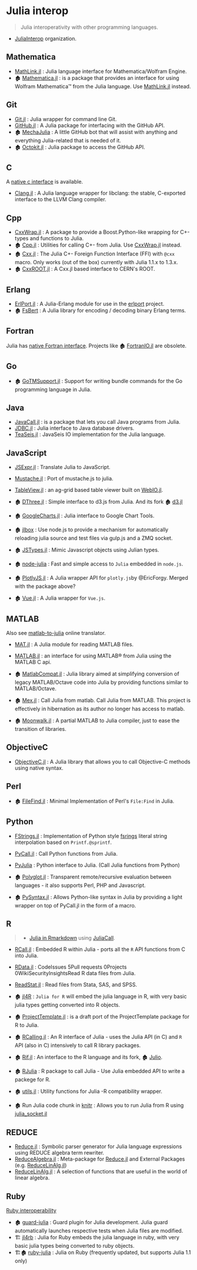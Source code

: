 # Julia interop

> Julia interoperativity with other programming languages.
> 
- [JuliaInterop](https://github.com/JuliaInterop) organization.

## Mathematica

- [MathLink.jl][] : Julia language interface for Mathematica/Wolfram Engine.
- 🏚️ [Mathematica.jl](https://github.com/MikeInnes/Mathematica.jl) : is a package that provides an interface for using Wolfram Mathematica™ from the Julia language. Use [MathLink.jl][] instead.

[MathLink.jl]: https://github.com/JuliaInterop/MathLink.jl

## Git

- [Git.jl](https://github.com/JuliaVersionControl/Git.jl) : Julia wrapper for command line Git.
- [GitHub.jl](https://github.com/JuliaWeb/GitHub.jl) : A Julia package for interfacing with the GitHub API.
- 🏚️ [MechaJulia](https://github.com/MechaJulia/MechaJulia) : A little GitHub bot that will assist with anything and everything Julia-related that is needed of it.
- 🏚️ [Octokit.jl](https://github.com/Keno/Octokit.jl) : Julia package to access the GitHub API.

## C

A [native c interface](https://docs.julialang.org/en/v1/manual/calling-c-and-fortran-code/) is available.

- [Clang.jl](https://github.com/JuliaInterop/Clang.jl) : A Julia language wrapper for libclang: the stable, C-exported interface to the LLVM Clang compiler.

## Cpp

- [CxxWrap.jl][] : A package to provide a Boost.Python-like wrapping for C+- types and functions to Julia.
- 🏚️ [Cpp.jl](https://github.com/timholy/Cpp.jl) : Utilities for calling C+- from Julia. Use [CxxWrap.jl][] instead.
- 🏚️ [Cxx.jl](https://github.com/Keno/Cxx.jl) : The Julia C+- Foreign Function Interface (FFI) with `@cxx` macro. Only works (out of the box) currently with Julia 1.1.x to 1.3.x.
- 🏚️ [CxxROOT.jl](https://github.com/Keno/CxxROOT.jl) : A Cxx.jl based interface to CERN's ROOT.

[CxxWrap.jl]: https://github.com/barche/CxxWrap.jl

## Erlang

- [ErlPort.jl](https://github.com/thorgisl/ErlPort.jl) : A Julia-Erlang module for use in the [erlport](http://erlport.org) project.
- 🏚️ [FsBert](https://github.com/et4te/FsBert) : A Julia library for encoding / decoding binary Erlang terms.

## Fortran

Julia has [native Fortran interface](https://docs.julialang.org/en/v1/manual/calling-c-and-fortran-code/). Projects like 🏚️ [FortranIO.jl](https://github.com/rephorm/FortranIO.jl) are obsolete.

## Go

- 🏚️ [GoTMSupport.jl](https://github.com/ordovician/GoTMSupport.jl) : Support for writing bundle commands for the Go programming language in Julia.

## Java

- [JavaCall.jl](https://github.com/JuliaInterop/JavaCall.jl) : is a package that lets you call Java programs from Julia.
- [JDBC.jl](https://github.com/aviks/JDBC.jl) : Julia interface to Java database drivers.
- [TeaSeis.jl](https://github.com/ChevronETC/TeaSeis.jl) : JavaSeis IO implementation for the Julia language.

## JavaScript

- [JSExpr.jl](https://github.com/JuliaGizmos/JSExpr.jl) : Translate Julia to JavaScript.
- [Mustache.jl](https://github.com/jverzani/Mustache.jl) : Port of mustache.js to julia.
- [TableView.jl](https://github.com/JuliaComputing/TableView.jl) : an ag-grid based table viewer built on [WebIO.jl](https://github.com/JuliaGizmos/WebIO.jl).


- 🏚️ [DThree.jl](https://github.com/jverzani/DThree.jl) : Simple interface to d3.js from Julia. And its fork 🏚️ [d3.jl](https://github.com/EricForgy/d3.jl)
- 🏚️ [GoogleCharts.jl](https://github.com/jverzani/GoogleCharts.jl) : Julia interface to Google Chart Tools.
- 🏚️ [jlbox](https://github.com/compressed/jlbox) : Use node.js to provide a mechanism for automatically reloading julia source and test files via gulp.js and a ZMQ socket.
- 🏚️ [JSTypes.jl](https://github.com/johnmyleswhite/JSTypes.jl) : Mimic Javascript objects using Julian types.
- 🏚️ [node-julia](https://github.com/waTeim/node-julia) :  Fast and simple access to `Julia` embedded in `node.js`.
- 🏚️ [PlotlyJS.jl](https://github.com/EricForgy/PlotlyJS.jl) : A Julia wrapper API for `plotly.js`by @EricForgy. Merged with the package above?
- 🏚️ [Vue.jl](https://github.com/JuliaGizmos/Vue.jl) : A Julia wrapper for `Vue.js`.

## MATLAB

Also see [matlab-to-julia](https://lakras.github.io/matlab-to-julia/) online translator.

- [MAT.jl](https://github.com/JuliaIO/MAT.jl) : A Julia module for reading MATLAB files.
- [MATLAB.jl](https://github.com/lindahua/MATLAB.jl) : an interface for using MATLAB® from Julia using the MATLAB C api.


- 🏚️ [MatlabCompat.jl](https://github.com/MatlabCompat/MatlabCompat.jl) : Julia library aimed at simplifying conversion of legacy MATLAB/Octave code into Julia by providing functions similar to MATLAB/Octave.
- 🏚️ [Mex.jl](https://github.com/juliamatlab/mexjulia) : Call Julia from matlab. Call Julia from MATLAB. This project is effectively in hibernation as its author no longer has access to matlab.
- 🏚️ [Moonwalk.jl](https://github.com/diogo149/Moonwalk.jl) : A partial MATLAB to Julia compiler, just to ease the transition of libraries.

## ObjectiveC

- [ObjectiveC.jl](https://github.com/JuliaInterop/ObjectiveC.jl) : A Julia library that allows you to call Objective-C methods using native syntax.

## Perl

- 🏚️ [FileFind.jl](https://github.com/johnmyleswhite/FileFind.jl) : Minimal Implementation of Perl's `File:Find` in Julia.

## Python

- [FStrings.jl](https://github.com/magonser/FStrings.jl) : Implementation of Python style [fsrings](https://www.python.org/dev/peps/pep-0498/) literal string interpolation based on `Printf.@sprintf`.
- [PyCall.jl](https://github.com/JuliaPy/PyCall.jl) : Call Python functions from Julia.
- [PyJulia](https://github.com/JuliaPy/pyjulia) : Python interface to Julia. (Call Julia functions from Python)


- 🏚️ [Polyglot.jl](https://github.com/wavexx/Polyglot.jl) : Transparent remote/recursive evaluation between languages - it also supports Perl, PHP and Javascript.
- 🏚️ [PySyntax.jl](https://github.com/kdheepak/PySyntax.jl) : Allows Python-like syntax in Julia by providing a light wrapper on top of PyCall.jl in the form of a macro.

## R

> - [Julia in Rmarkdown](https://cran.r-project.org/web/packages/JuliaCall/vignettes/Julia_in_RMarkdown.html) using [JuliaCall](https://rpubs.com/Consistency/310507).

- [RCall.jl](https://github.com/JuliaStats/RCall.jl) : Embedded R within Julia - ports all the `R` API functions from C into Julia.
- [RData.jl](https://github.com/JuliaData/RData.jl) : CodeIssues 5Pull requests 0Projects 0WikiSecurityInsightsRead R data files from Julia.
- [ReadStat.jl](https://github.com/WizardMac/ReadStat.jl) : Read files from Stata, SAS, and SPSS.


- 🏚️ [jl4R](https://github.com/rcqls/jl4R) : `Julia for R` will embed the julia language in R, with very basic julia types getting converted into R objects.
- 🏚️ [ProjectTemplate.jl](https://github.com/johnmyleswhite/ProjectTemplate.jl) : is a draft port of the ProjectTemplate package for R to Julia.
- 🏚️ [RCalling.jl](https://github.com/randy3k/RCalling.jl) : An R interface of Julia - uses the Julia API (in C) and `R` API (also in C) intensively to call R library packages.
- 🏚️ [Rif.jl](https://github.com/lgautier/Rif.jl) : An interface to the R language and its fork, 🏚️ [Julio](https://github.com/tshort/julio).
- 🏚️ [RJulia](https://github.com/armgong/RJulia) : R package to call Julia - Use Julia embedded API to write a packege for R.
- 🏚️ [utils.jl](https://github.com/johnmyleswhite/utils.jl) : Utility functions for Julia -R compatibility wrapper.
- 🏚️ Run Julia code chunk in [knitr](http://rpubs.com/yihui/julia-knitr) : Allows you to run Julia from R using [julia_socket.jl](https://github.com/yihui/runr/blob/master/inst/lang/julia_socket.jl)

## REDUCE

- [Reduce.jl][] : Symbolic parser generator for Julia language expressions using REDUCE algebra term rewriter.
- [ReduceAlgebra.jl][] : Meta-package for [Reduce.jl][] and External Packages (e.g. [ReduceLinAlg.jl][])
- [ReduceLinAlg.jl][] : A selection of functions that are useful in the world of linear algebra.

[ReduceAlgebra.jl]: https://github.com/JuliaReducePkg/ReduceAlgebra.jl
[Reduce.jl]: https://github.com/chakravala/Reduce.jl
[ReduceLinAlg.jl]: https://github.com/JuliaReducePkg/ReduceLinAlg.jl

## Ruby

[Ruby interoperability](https://github.com/arbox/ruby-interoperability)


- 🏚️ [guard-julia](https://github.com/svs14/guard-julia) : Guard plugin for Julia development. Julia guard automatically launches respective tests when Julia files are modified.
- 🏗️ [jl4rb](https://github.com/rcqls/jl4rb) : Julia for Ruby embeds the julia language in ruby, with very basic julia types being converted to ruby objects.
- 🏗️🏚️ [ruby-julia](https://github.com/mrkn/ruby-julia) : Julia on Ruby (frequently updated, but supports Julia 1.1 only)
